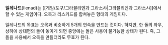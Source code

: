 **일레나드**(Ilenad)는 [[게임/도구/그라뷸리엔과 그라소샤|그라뷸리엔과 그라소샤]]에서 할 수 있는 게임이다. 오목과 리스카드를 합쳐놓은 형태의 게임이다.

일레나드의 목표는 오목과 비슷하게 5개의 연속을 만드는 것이다. 하지만, 한 돌의 좌우, 상하에 상대편의 돌이 놓이게 되면 중앙에는 돌은 사용이 불가능한 상태가 된다. 즉, 그 돌을 사용해서 오목을 만들더라도 무효가 된다.